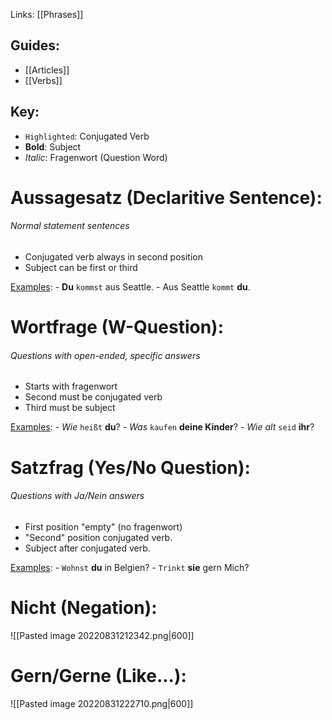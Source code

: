 Links: [[Phrases]]

## Guides:
- [[Articles]]
- [[Verbs]]

## Key:
- `Highlighted`: Conjugated Verb
- **Bold**: Subject
- *Italic*: Fragenwort (Question Word)

# Aussagesatz (Declaritive Sentence):
###### Normal statement sentences
- Conjugated verb always in second position
- Subject can be first or third

<u>Examples</u>:
	- **Du** `kommst` aus Seattle.
	- Aus Seattle `kommt` **du**.

# Wortfrage (W-Question):
###### Questions with open-ended, specific answers
- Starts with fragenwort
- Second must be conjugated verb
- Third must be subject

<u>Examples</u>:
	- *Wie* `heißt` **du**?
	- *Was* `kaufen` **deine Kinder**?
	- *Wie alt* `seid` **ihr**?
 
# Satzfrag (Yes/No Question):
###### Questions with Ja/Nein answers
- First position "empty" (no fragenwort)
- "Second" position conjugated verb.
- Subject after conjugated verb.

<u>Examples</u>:
	- `Wohnst` **du** in Belgien?
	- `Trinkt` **sie** gern Mich?

# Nicht (Negation):
![[Pasted image 20220831212342.png|600]]

# Gern/Gerne (Like...):
![[Pasted image 20220831222710.png|600]]
